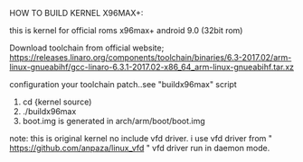 HOW TO BUILD KERNEL X96MAX+:

this is kernel for official roms x96max+ android 9.0 (32bit rom)

Download toolchain from official website;
https://releases.linaro.org/components/toolchain/binaries/6.3-2017.02/arm-linux-gnueabihf/gcc-linaro-6.3.1-2017.02-x86_64_arm-linux-gnueabihf.tar.xz

configuration your toolchain patch..see "buildx96max" script

1.  cd {kernel source)
2.  ./buildx96max
3.  boot.img is generated in arch/arm/boot/boot.img

note:
this is original kernel no include vfd driver. 
i use vfd driver from " https://github.com/anpaza/linux_vfd "
vfd driver run in daemon mode.
